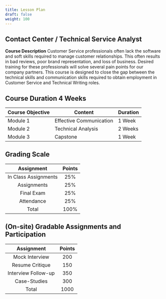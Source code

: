 ```yaml
---
title: Lesson Plan
draft: false
weight: 100
---
```


## Contact Center / Technical Service Analyst

**Course Description**
Customer Service professionals often lack the software and soft skills required to manage customer relationships. This often results in bad reviews, poor brand representation, and loss of business. Desired training for these professionals will solve several pain points for our company partners. This course is designed to close the gap between the technical skills and communication skills required to obtain employment in Customer Service and Technical Writing roles.

## Course Duration 4 Weeks
|Course Objective       | Content           | Duration |
|---                    |---                | ---      |
| Module 1     | Effective Communication    | 1 Week   |
| Module 2     | Technical Analysis         | 2 Weeks  |
| Module 3     | Capstone                   | 1 Week   |


## Grading Scale 
| Assignment            | Points |
|:---------------------:|:------:|
| In Class Assignments  |  25%   |
| Assignments           |  25%   |
| Final Exam            |  25%   |
| Attendance            |  25%   |
| Total	                |  100%  |

## **(On-site) Gradable Assignments and Participation**
| Assignment            | Points |
|:----------:           |:------:|
|Mock Interview         | 200 |
|Resume Critique        | 150 |
|Interview Follow-up    | 350 |
|Case-Studies           | 300 |
|Total                  | 1000 |
